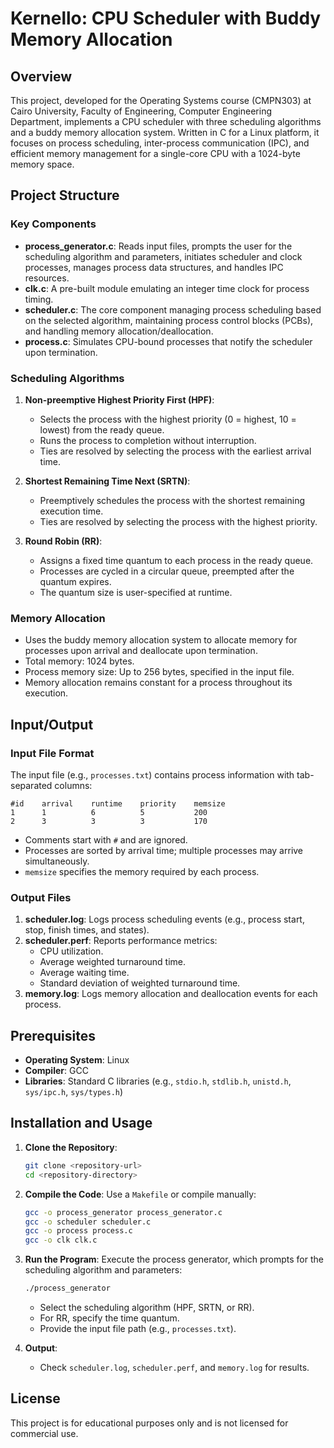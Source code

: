 # Kernello: CPU Scheduler with Buddy Memory Allocation

## Overview
This project, developed for the Operating Systems course (CMPN303) at Cairo University, Faculty of Engineering, Computer Engineering Department, implements a CPU scheduler with three scheduling algorithms and a buddy memory allocation system. Written in C for a Linux platform, it focuses on process scheduling, inter-process communication (IPC), and efficient memory management for a single-core CPU with a 1024-byte memory space.

## Project Structure
### Key Components
- **process_generator.c**: Reads input files, prompts the user for the scheduling algorithm and parameters, initiates scheduler and clock processes, manages process data structures, and handles IPC resources.
- **clk.c**: A pre-built module emulating an integer time clock for process timing.
- **scheduler.c**: The core component managing process scheduling based on the selected algorithm, maintaining process control blocks (PCBs), and handling memory allocation/deallocation.
- **process.c**: Simulates CPU-bound processes that notify the scheduler upon termination.

### Scheduling Algorithms
1. **Non-preemptive Highest Priority First (HPF)**:
   - Selects the process with the highest priority (0 = highest, 10 = lowest) from the ready queue.
   - Runs the process to completion without interruption.
   - Ties are resolved by selecting the process with the earliest arrival time.

2. **Shortest Remaining Time Next (SRTN)**:
   - Preemptively schedules the process with the shortest remaining execution time.
   - Ties are resolved by selecting the process with the highest priority.

3. **Round Robin (RR)**:
   - Assigns a fixed time quantum to each process in the ready queue.
   - Processes are cycled in a circular queue, preempted after the quantum expires.
   - The quantum size is user-specified at runtime.

### Memory Allocation
- Uses the buddy memory allocation system to allocate memory for processes upon arrival and deallocate upon termination.
- Total memory: 1024 bytes.
- Process memory size: Up to 256 bytes, specified in the input file.
- Memory allocation remains constant for a process throughout its execution.

## Input/Output
### Input File Format
The input file (e.g., `processes.txt`) contains process information with tab-separated columns:
```
#id    arrival    runtime    priority    memsize
1      1          6          5           200
2      3          3          3           170
```
- Comments start with `#` and are ignored.
- Processes are sorted by arrival time; multiple processes may arrive simultaneously.
- `memsize` specifies the memory required by each process.

### Output Files
1. **scheduler.log**: Logs process scheduling events (e.g., process start, stop, finish times, and states).
2. **scheduler.perf**: Reports performance metrics:
   - CPU utilization.
   - Average weighted turnaround time.
   - Average waiting time.
   - Standard deviation of weighted turnaround time.
3. **memory.log**: Logs memory allocation and deallocation events for each process.

## Prerequisites
- **Operating System**: Linux
- **Compiler**: GCC
- **Libraries**: Standard C libraries (e.g., `stdio.h`, `stdlib.h`, `unistd.h`, `sys/ipc.h`, `sys/types.h`)

## Installation and Usage
1. **Clone the Repository**:
   ```bash
   git clone <repository-url>
   cd <repository-directory>
   ```

2. **Compile the Code**:
   Use a `Makefile` or compile manually:
   ```bash
   gcc -o process_generator process_generator.c
   gcc -o scheduler scheduler.c
   gcc -o process process.c
   gcc -o clk clk.c
   ```

3. **Run the Program**:
   Execute the process generator, which prompts for the scheduling algorithm and parameters:
   ```bash
   ./process_generator
   ```
   - Select the scheduling algorithm (HPF, SRTN, or RR).
   - For RR, specify the time quantum.
   - Provide the input file path (e.g., `processes.txt`).

4. **Output**:
   - Check `scheduler.log`, `scheduler.perf`, and `memory.log` for results.

## License
This project is for educational purposes only and is not licensed for commercial use.
